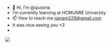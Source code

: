 - 👋 Hi, I’m @quoona
-  I’m currently learning at HCMUNRE University
- 📫 How to reach me nqnam229@gmail.com
- It was nice seeing you <3
- <br/>
<img src='https://i.pinimg.com/736x/54/12/11/541211d3d6faf98854cb9b3da2373c4e.jpg'/>

<!---
quoona/quoona is a ✨ special ✨ repository because its `README.md` (this file) appears on your GitHub profile.
You can click the Preview link to take a look at your changes.
--->
